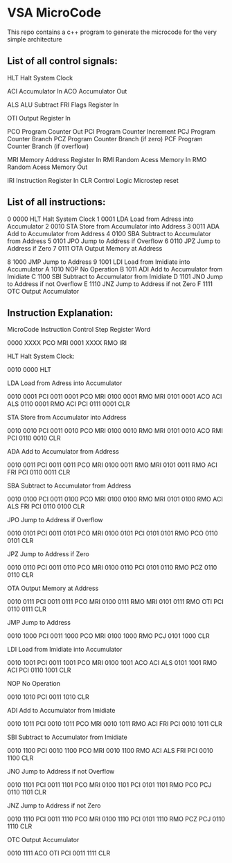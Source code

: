 # VSA MicroCode

This repo contains a c++ program to generate the microcode for the very simple architecture

## List of all control signals:

  HLT Halt System Clock

  ACI Accumulator In
  ACO Accumulator Out

  ALS ALU Subtract
  FRI Flags Register In

  OTI Output Register In

  PCO Program Counter Out
  PCI Program Counter Increment
  PCJ Program Counter Branch
  PCZ Program Counter Branch (if zero)
  PCF Program Counter Branch (if overflow)

  MRI Memory Address Register In
  RMI Random Acess Memory In
  RMO Random Acess Memory Out

  IRI Instruction Register In
  CLR Control Logic Microstep reset


## List of all instructions:

  0 0000 HLT          Halt System Clock
  1 0001 LDA  <Addr>  Load from Adress into Accumulator
  2 0010 STA  <Addr>  Store from Accumulator into Address
  3 0011 ADA  <Addr>  Add to Accumulator from Address
  4 0100 SBA  <Addr>  Subtract to Accumulator from Address
  5 0101 JPO  <Addr>  Jump to Address if Overflow
  6 0110 JPZ  <Addr>  Jump to Address if Zero
  7 0111 OTA  <Addr>  Output Memory at Address

  8 1000 JMP  <Addr>  Jump to Address
  9 1001 LDI  <Data>  Load from Imidiate into Accumulator
  A 1010 NOP          No Operation
  B 1011 ADI  <Data>  Add to Accumulator from Imidiate
  C 1100 SBI  <Data>  Subtract to Accumulator from Imidiate
  D 1101 JNO  <Addr>  Jump to Address if not Overflow
  E 1110 JNZ  <Addr>  Jump to Address if not Zero
  F 1111 OTC          Output Accumulator


## Instruction Explanation:

  MicroCode  Instruction   Control
  Step       Register      Word

  0000       XXXX          PCO MRI
  0001       XXXX          RMO IRI

  HLT Halt System Clock:

  0010       0000          HLT

  LDA Load from Adress into Accumulator

  0010       0001          PCI
  0011       0001          PCO MRI
  0100       0001          RMO MRI
  0101       0001          ACO ACI ALS
  0110       0001          RMO ACI PCI
  0111       0001          CLR

  STA Store from Accumulator into Address

  0010       0010          PCI
  0011       0010          PCO MRI
  0100       0010          RMO MRI
  0101       0010          ACO RMI PCI
  0110       0010          CLR

  ADA Add to Accumulator from Address

  0010       0011          PCI
  0011       0011          PCO MRI
  0100       0011          RMO MRI
  0101       0011          RMO ACI FRI PCI
  0110       0011          CLR

  SBA Subtract to Accumulator from Address

  0010       0100          PCI
  0011       0100          PCO MRI
  0100       0100          RMO MRI
  0101       0100          RMO ACI ALS FRI PCI
  0110       0100          CLR

  JPO Jump to Address if Overflow

  0010       0101          PCI
  0011       0101          PCO MRI
  0100       0101          PCI
  0101       0101          RMO PCO
  0110       0101          CLR

  JPZ Jump to Address if Zero

  0010       0110          PCI
  0011       0110          PCO MRI
  0100       0110          PCI
  0101       0110          RMO PCZ
  0110       0110          CLR

  OTA Output Memory at Address

  0010       0111          PCI
  0011       0111          PCO MRI
  0100       0111          RMO MRI
  0101       0111          RMO OTI PCI
  0110       0111          CLR

  JMP Jump to Address

  0010       1000          PCI
  0011       1000          PCO MRI
  0100       1000          RMO PCJ
  0101       1000          CLR

  LDI Load from Imidiate into Accumulator

  0010       1001          PCI
  0011       1001          PCO MRI
  0100       1001          ACO ACI ALS
  0101       1001          RMO ACI PCI
  0110       1001          CLR

  NOP No Operation

  0010       1010          PCI
  0011       1010          CLR

  ADI Add to Accumulator from Imidiate

  0010       1011          PCI
  0010       1011          PCO MRI
  0010       1011          RMO ACI FRI PCI
  0010       1011          CLR

  SBI Subtract to Accumulator from Imidiate

  0010       1100          PCI
  0010       1100          PCO MRI
  0010       1100          RMO ACI ALS FRI PCI
  0010       1100          CLR

  JNO Jump to Address if not Overflow

  0010       1101          PCI
  0011       1101          PCO MRI
  0100       1101          PCI
  0101       1101          RMO PCO PCJ
  0110       1101          CLR

  JNZ Jump to Address if not Zero

  0010       1110          PCI
  0011       1110          PCO MRI
  0100       1110          PCI
  0101       1110          RMO PCZ PCJ
  0110       1110          CLR

  OTC Output Accumulator

  0010       1111          ACO OTI PCI
  0011       1111          CLR

